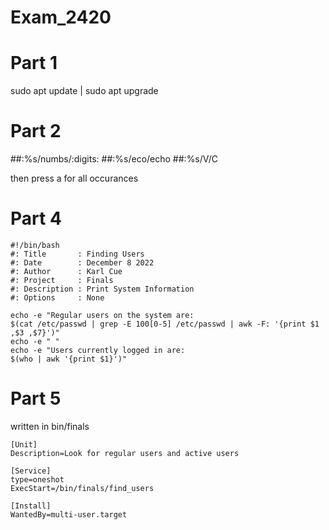 # Exam_2420

# Part 1
sudo apt update | sudo apt upgrade

# Part 2
##:%s/numbs/:digits:
##:%s/eco/echo
##:%s/V/C

then press a for all occurances

# Part 4
```
#!/bin/bash
#: Title       : Finding Users
#: Date        : December 8 2022
#: Author      : Karl Cue
#: Project     : Finals
#: Description : Print System Information
#: Options     : None

echo -e "Regular users on the system are:
$(cat /etc/passwd | grep -E 100[0-5] /etc/passwd | awk -F: '{print $1 ,$3 ,$7}')"
echo -e " "
echo -e "Users currently logged in are:
$(who | awk '{print $1}')"
```
# Part 5
written in bin/finals
```
[Unit]
Description=Look for regular users and active users

[Service]
type=oneshot
ExecStart=/bin/finals/find_users

[Install]
WantedBy=multi-user.target
```

